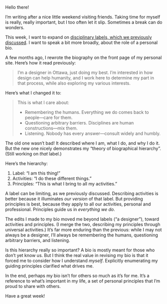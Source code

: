Hello there!

I’m writing after a nice little weekend visiting friends. Taking time for myself is really, really important, but I too often let it slip. Sometimes a break can do wonders.

This week, I want to expand on [disciplinary labels, which we previously discussed](https://lucascherkewski.com/hit-and-miss/2-questioning-labels/). I want to speak a bit more broadly, about the role of a personal bio.

A few months ago, I rewrote the biography on the front page of my personal site. Here’s how it read previously:

> I’m a designer in Ottawa, just doing my best. I’m interested in how design can help humanity, and I work here to determine my part in that process, while also exploring my various interests.

Here’s what I changed it to:

> This is what I care about:
>
> * Remembering the humans. Everything we do comes back to people—care for them.
> * Questioning arbitrary barriers. Disciplines are human constructions—mix them.
> * Listening. Nobody has every answer—consult widely and humbly.

The old one wasn’t bad! It described where I am, what I do, and why I do it. But the new one nicely demonstrates my “theory of biographical hierarchy”. (Still working on *that* label.)

Here’s the hierarchy:

1. Label: “I am this thing!”
2. Activities: “I do these different things.”
3. Principles: “This is what I bring to all my activities.”

A label can be limiting, as we previously discussed. Describing activities is better because it illuminates *our version* of that label. But providing principles is best, because they apply to all our activities, personal and professional. Principles guide us in *everything we do*.

The edits I made to my bio moved me beyond labels (“a designer”), toward activities and principles. (I merge the two, describing my principles through universal activities.) It’s far more enduring than the previous: while I may not always be a designer, I’ll always be remembering the humans, questioning arbitrary barriers, and listening.

Is this hierarchy really so important? A bio is mostly meant for those who don’t yet know us. But I think the real value in revising my bio is that it forced me to consider how I understand *myself*. Explicitly enumerating my guiding principles clarified what drives me.

In the end, perhaps my bio isn’t for others so much as it’s for me. It’s a reference to what’s important in my life, a set of personal principles that I’m proud to share with others.

Have a great week!